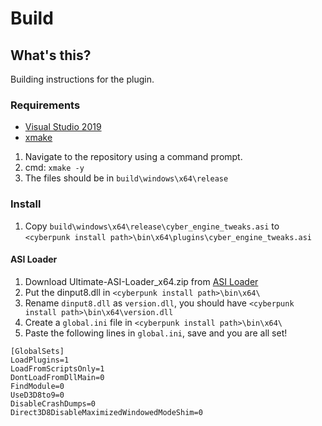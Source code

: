 # Build

## What's this?
Building instructions for the plugin.

### Requirements
- [Visual Studio 2019](https://visualstudio.microsoft.com/downloads/)
- [xmake](https://github.com/xmake-io/xmake/releases)

1. Navigate to the repository using a command prompt.
2. cmd: `xmake -y`
3. The files should be in `build\windows\x64\release`

### Install

1. Copy `build\windows\x64\release\cyber_engine_tweaks.asi` to `<cyberpunk install path>\bin\x64\plugins\cyber_engine_tweaks.asi`

#### ASI Loader

1. Download  Ultimate-ASI-Loader_x64.zip from [ASI Loader](https://github.com/ThirteenAG/Ultimate-ASI-Loader/releases/latest)
2. Put the dinput8.dll in `<cyberpunk install path>\bin\x64\`
3. Rename `dinput8.dll` as `version.dll`, you should have `<cyberpunk install path>\bin\x64\version.dll`
4. Create a `global.ini` file in `<cyberpunk install path>\bin\x64\`
5. Paste the following lines in `global.ini`, save and you are all set!

```
[GlobalSets]
LoadPlugins=1
LoadFromScriptsOnly=1
DontLoadFromDllMain=0
FindModule=0
UseD3D8to9=0
DisableCrashDumps=0
Direct3D8DisableMaximizedWindowedModeShim=0
```

